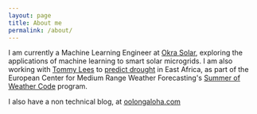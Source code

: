 ```yaml
---
layout: page
title: About me
permalink: /about/
---
```


I am currently a Machine Learning Engineer at [Okra Solar](https://okrasolar.com/), exploring the applications of machine 
learning to smart solar microgrids. I am also working with [Tommy Lees](https://tommylees112.github.io/) to 
[predict drought](https://github.com/esowc/ml_drought)  in East Africa, as part of the 
European Center for Medium Range Weather Forecasting's 
[Summer of Weather Code](https://www.ecmwf.int/en/learning/workshops/ecmwf-summer-weather-code-2019) program.

I also have a non technical blog, at [oolongaloha.com](http://oolongaloha.com)
